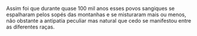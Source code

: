 ﻿Assim foi que durante quase 100 mil anos esses povos sangiques se espalharam pelos sopés das montanhas e se misturaram mais ou menos, não obstante a antipatia peculiar mas natural que cedo se manifestou entre as diferentes raças.